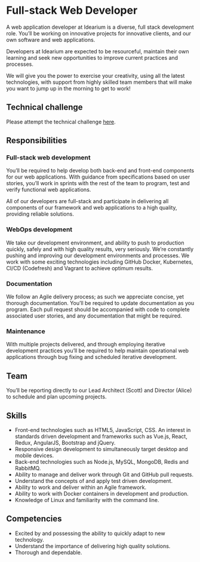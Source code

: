 # Full-stack Web Developer

A web application developer at Idearium is a diverse, full stack development role. You’ll be working on innovative projects for innovative clients, and our own software and web applications.

Developers at Idearium are expected to be resourceful, maintain their own learning and seek new opportunities to improve current practices and processes.

We will give you the power to exercise your creativity, using all the latest technologies, with support from highly skilled team members that will make you want to jump up in the morning to get to work!

## Technical challenge

Please attempt the technical challenge [here](./CHALLENGE-I.md).

## Responsibilities

### Full-stack web development

You’ll be required to help develop both back-end and front-end components for our web applications. With guidance from specifications based on user stories, you’ll work in sprints with the rest of the team to program, test and verify functional web applications.

All of our developers are full-stack and participate in delivering all components of our framework and web applications to a high quality, providing reliable solutions.

### WebOps development

We take our development environment, and ability to push to production quickly, safely and with high quality results, very seriously. We’re constantly pushing and improving our development environments and processes. We work with some exciting technologies including GitHub Docker, Kubernetes, CI/CD (Codefresh) and Vagrant to achieve optimum results.

### Documentation

We follow an Agile delivery process; as such we appreciate concise, yet thorough documentation. You’ll be required to update documentation as you program. Each pull request should be accompanied with code to complete associated user stories, and any documentation that might be required.

### Maintenance

With multiple projects delivered, and through employing iterative development practices you’ll be required to help maintain operational web applications through bug fixing and scheduled iterative development.

## Team

You’ll be reporting directly to our Lead Architect (Scott) and Director (Alice) to schedule and plan upcoming projects.

## Skills

- Front-end technologies such as HTML5, JavaScript, CSS. An interest in standards driven development and frameworks such as Vue.js, React, Redux, AngularJS, Bootstrap and jQuery.
- Responsive design development to simultaneously target desktop and mobile devices.
- Back-end technologies such as Node.js, MySQL, MongoDB, Redis and RabbitMQ.
- Ability to manage and deliver work through Git and GitHub pull requests.
- Understand the concepts of and apply test driven development.
- Ability to work and deliver within an Agile framework.
- Ability to work with Docker containers in development and production.
- Knowledge of Linux and familiarity with the command line.

## Competencies

- Excited by and possessing the ability to quickly adapt to new technology.
- Understand the importance of delivering high quality solutions.
- Thorough and dependable.
